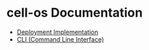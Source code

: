 cell-os Documentation
=====================

* [Deployment Implementation](docs/deployment-implementation.md)
* [CLI (Command Line Interface)](docs/cli.md)

